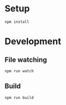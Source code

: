 # Setup

`npm install`

# Development

## File watching

`npm run watch`

## Build

`npm run build`
